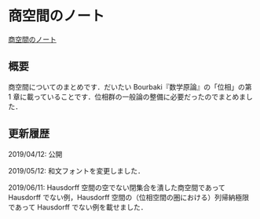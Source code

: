 # 商空間のノート

[商空間のノート](files/quotient-space_20190611.pdf)

## 概要

商空間についてのまとめです．だいたい Bourbaki『数学原論』の「位相」の第 1 章に載っていることです．位相群の一般論の整備に必要だったのでまとめました．
  
## 更新履歴

2019/04/12: 公開

2019/05/12: 和文フォントを変更しました．

2019/06/11: Hausdorff 空間の空でない閉集合を潰した商空間であって Hausdorff でない例，Hausdorff 空間の（位相空間の圏における）列帰納極限であって Hausdorff でない例を載せました．
